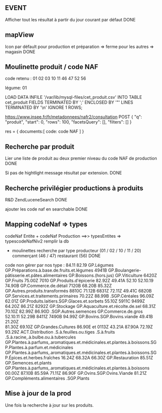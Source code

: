 
## EVENT

Afficher tout les résultat à partir du jour courant par défaut DONE

## mapView

Icon par défault pour production et préparation => ferme 
 pour les autres => magasin DONE

## Moulinette produit / code NAF

code retenu :
01 02 03
10 11 
46 47 
52 56
 
légume: 01

LOAD DATA INFILE '/var/lib/mysql-files/cet_produit.csv'
INTO TABLE cet_produit
FIELDS TERMINATED BY ';'
ENCLOSED BY '"'
LINES TERMINATED BY '\n'
IGNORE 1 ROWS;

https://www.insee.fr/fr/metadonnees/nafr2/consultation POST 
{
    "q": "produit",
    "start": 0,
    "rows": 100,
    "facetsQuery": [],
    "filters": []
} 

res = {
    documents:[
        code: code NAF
    ]
}

## Recherche par produit

Lier une liste de produit au deux premier niveau du code NAF de production DONE

Si pas de hightlight message résultat par extension. DONE

## Recherche privilégier productions à produits

R&D ZendLuceneSearch DONE

ajouter les code naf en searchable DONE

## Mapping codeNaf => types

codeNaf Entite + codeNaf Production ==>> typesEntites => typescodeNafNiv2
remplir la db 
+ moulinettes
recherche par type
producteur (01 / 02 / 10 / 11 / 20)
commerçant (46 / 47)
restaurant (56) DONE 

code non gérer par nos type :
84.11 
 82.19 
   GP.Légumes
  GP.Préparations.à.base.de.fruits.et.légumes 
 4941B 
   GP.Boulangerie-pâtisserie.et.pâtes.alimentaires
  GP.Boissons.(hors.jus) 
   GP.Viticulture
 6420Z 
   GP.Fruits
 75.00Z 
 7010 
   GP.Produits.d'épicerie
  82.92Z 
   49.41A
 52.10 
   52.10.19
   74.90B
  GP.Commerce.de.détail
  7120B
   68.20B
 85.32Z 
  GP.Autres.produits.transformés 
 8810C 
 71.12B 
 6831Z 
  72.11Z
 49.41C 
 6820B 
   GP.Services.et.traitements.primaires
  70.22Z
  88.99B
  .SGP.Céréales 
 96.09Z 
 62.01Z 
  GP.Produits.laitiers.SGP.Glaces.et.sorbets 
 55.10Z 
 5911C 
 9499Z 
 64.20Z 
 86.21Z 
 8292Z 
  GP.Stockage 
  GP.Aquaculture.et.récolte.de.sel 
 68.31Z 
 70.10Z 
 82.99Z 
  86.90D
  .SGP.Autres.semences 
  GP.Commerce.de.gros 
   52.10.11
  52.29B
 8411Z 
 7490B 
  94.99Z
  GP.Bovins.SGP.Bovins.viande 
 49.41B 
 21.20Z  
  81.30Z
 69.10Z 
   GP.Grandes.Cultures
 86.90E et 0113Z 
  43.21A
 87.90A 
 72.19Z 
 93.29Z 
  ACT.Distribution 
  .S.à.feuilles.ou.tiges 
  .S.à.fruits 
   .S.à.racine,.à.bulbe.ou.à.tubercules
  GP.Plantes.à.parfums,.aromatiques.et.médicinales.et.plantes.à.boissons.SGP.Plantes.à.parfum.et.médicinales 
  GP.Plantes.à.parfums,.aromatiques.et.médicinales.et.plantes.à.boissons.SGP.Épices.et.herbes.fraîches 
 16.24Z 
 68.32A 
 66.30Z 
  GP.Restauration 
 85.51Z 
   GP.Semences.et.plants
  GP.Plantes.à.parfums,.aromatiques.et.médicinales.et.plantes.à.boissons 
 00.00Z 
 87.10B 
 85.59A 
 71.11Z 
 86.90F 
  GP.Ovins.SGP.Ovins.Viande 
 81.21Z 
  GP.Compléments.alimentaires 
  .SGP.Plants 

## Mise à jour de la prod

Une fois la recherche à jour sur les produits.